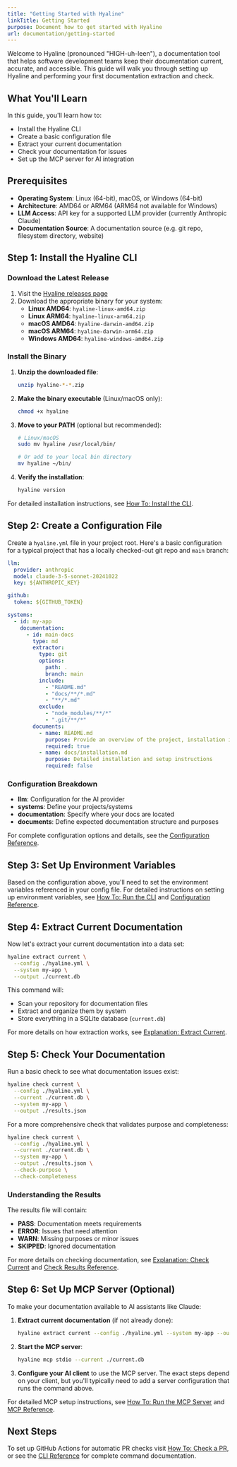 ```yaml
---
title: "Getting Started with Hyaline"
linkTitle: Getting Started
purpose: Document how to get started with Hyaline
url: documentation/getting-started
---
```

Welcome to Hyaline (pronounced "HIGH-uh-leen"), a documentation tool that helps software development teams keep their documentation current, accurate, and accessible. This guide will walk you through setting up Hyaline and performing your first documentation extraction and check.

## What You'll Learn

In this guide, you'll learn how to:
- Install the Hyaline CLI
- Create a basic configuration file
- Extract your current documentation
- Check your documentation for issues
- Set up the MCP server for AI integration

## Prerequisites

- **Operating System**: Linux (64-bit), macOS, or Windows (64-bit)
- **Architecture**: AMD64 or ARM64 (ARM64 not available for Windows)
- **LLM Access**: API key for a supported LLM provider (currently Anthropic Claude)
- **Documentation Source**: A documentation source (e.g. git repo, filesystem directory, website)

## Step 1: Install the Hyaline CLI

### Download the Latest Release

1. Visit the [Hyaline releases page](https://github.com/appgardenstudios/hyaline/releases)
2. Download the appropriate binary for your system:
   - **Linux AMD64**: `hyaline-linux-amd64.zip`
   - **Linux ARM64**: `hyaline-linux-arm64.zip`
   - **macOS AMD64**: `hyaline-darwin-amd64.zip`
   - **macOS ARM64**: `hyaline-darwin-arm64.zip`
   - **Windows AMD64**: `hyaline-windows-amd64.zip`

### Install the Binary

1. **Unzip the downloaded file**:
   ```bash
   unzip hyaline-*-*.zip
   ```

2. **Make the binary executable** (Linux/macOS only):
   ```bash
   chmod +x hyaline
   ```

3. **Move to your PATH** (optional but recommended):
   ```bash
   # Linux/macOS
   sudo mv hyaline /usr/local/bin/

   # Or add to your local bin directory
   mv hyaline ~/bin/
   ```

4. **Verify the installation**:
   ```bash
   hyaline version
   ```

For detailed installation instructions, see [How To: Install the CLI](./03-how-to/01-install-cli.md).

## Step 2: Create a Configuration File

Create a `hyaline.yml` file in your project root. Here's a basic configuration for a typical project that has a locally checked-out git repo and `main` branch:

```yaml
llm:
  provider: anthropic
  model: claude-3-5-sonnet-20241022
  key: ${ANTHROPIC_KEY}

github:
  token: ${GITHUB_TOKEN}

systems:
  - id: my-app
    documentation:
      - id: main-docs
        type: md
        extractor:
          type: git
          options:
            path: .
            branch: main
          include: 
            - "README.md"
            - "docs/**/*.md"
            - "**/*.md"
          exclude:
            - "node_modules/**/*"
            - ".git/**/*"
        documents:
          - name: README.md
            purpose: Provide an overview of the project, installation instructions, and basic usage examples
            required: true
          - name: docs/installation.md
            purpose: Detailed installation and setup instructions
            required: false
```

### Configuration Breakdown

- **llm**: Configuration for the AI provider
- **systems**: Define your projects/systems
- **documentation**: Specify where your docs are located
- **documents**: Define expected documentation structure and purposes

For complete configuration options and details, see the [Configuration Reference](./05-reference/01-config.md).

## Step 3: Set Up Environment Variables

Based on the configuration above, you'll need to set the environment variables referenced in your config file. For detailed instructions on setting up environment variables, see [How To: Run the CLI](./03-how-to/02-run-cli.md) and [Configuration Reference](./05-reference/01-config.md).

## Step 4: Extract Current Documentation

Now let's extract your current documentation into a data set:

```bash
hyaline extract current \
  --config ./hyaline.yml \
  --system my-app \
  --output ./current.db
```

This command will:
- Scan your repository for documentation files
- Extract and organize them by system
- Store everything in a SQLite database (`current.db`)

For more details on how extraction works, see [Explanation: Extract Current](./04-explanation/02-extract-current.md).

## Step 5: Check Your Documentation

Run a basic check to see what documentation issues exist:

```bash
hyaline check current \
  --config ./hyaline.yml \
  --current ./current.db \
  --system my-app \
  --output ./results.json
```

For a more comprehensive check that validates purpose and completeness:

```bash
hyaline check current \
  --config ./hyaline.yml \
  --current ./current.db \
  --system my-app \
  --output ./results.json \
  --check-purpose \
  --check-completeness
```

### Understanding the Results

The results file will contain:
- **PASS**: Documentation meets requirements
- **ERROR**: Issues that need attention
- **WARN**: Missing purposes or minor issues
- **SKIPPED**: Ignored documentation

For more details on checking documentation, see [Explanation: Check Current](./04-explanation/04-check-current.md) and [Check Results Reference](./05-reference/04-results.md).

## Step 6: Set Up MCP Server (Optional)

To make your documentation available to AI assistants like Claude:

1. **Extract current documentation** (if not already done):
   ```bash
   hyaline extract current --config ./hyaline.yml --system my-app --output ./current.db
   ```

2. **Start the MCP server**:
   ```bash
   hyaline mcp stdio --current ./current.db
   ```

3. **Configure your AI client** to use the MCP server. The exact steps depend on your client, but you'll typically need to add a server configuration that runs the command above.

For detailed MCP setup instructions, see [How To: Run the MCP Server](./03-how-to/04-run-mcp.md) and [MCP Reference](./05-reference/06-mcp.md).

## Next Steps
To set up GitHub Actions for automatic PR checks visit [How To: Check a PR](./03-how-to/03-check-pr.md), or see the [CLI Reference](./05-reference/02-cli.md) for complete command documentation.